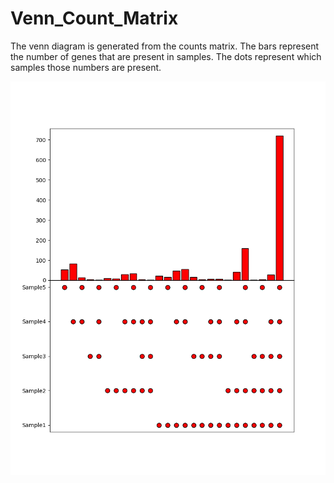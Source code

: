 # Venn_Count_Matrix
The venn diagram is generated from the counts matrix.
The bars represent the number of genes that are present in samples.
The dots represent which samples those numbers are present.

![Figure](https://github.com/sue02/Venn_Count_Matrix/blob/master/figure.png)
